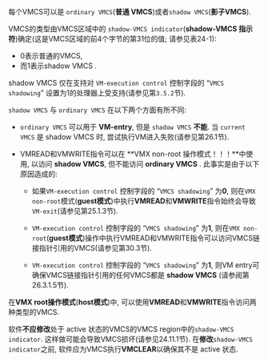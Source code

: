 
每个VMCS可以是 `ordinary VMCS`(**普通 VMCS**)或者`shadow VMCS`(**影子VMCS**).  

VMCS的类型由VMCS区域中的 `shadow-VMCS indicator`(**shadow-VMCS 指示符**)确定(这是VMCS区域的前4个字节的第31位的值; 请参见表24-1): 
* 0表示普通的VMCS, 
* 而1表示shadow VMCS .  

shadow VMCS 仅在支持对 `VM-execution control` 控制字段的 “`VMCS shadowing`” 设置为1的处理器上受支持(请参见第`3.5.2`节). 

`shadow VMCS` 与 `ordinary VMCS` 在以下两个方面有所不同: 

* `ordinary VMCS` 可以用于 **VM-entry**, 但是 `shadow VMCS` **不能**. 当 `current VMCS` 是 shadow VMCS 时, 尝试执行VM进入失败(请参见第26.1节). 

* VMREAD和VMWRITE指令可以在 **VMX non-root 操作模式！！！**中使用, 以访问 **shadow VMCS**, 但不能访问  **ordinary VMCS** . 此事实是由于以下原因造成的: 

    * 如果`VM-execution control` 控制字段的 “`VMCS shadowing`” 为**0**, 则在`VMX non-root`模式(**guest模式**)中执行**VMREAD**和**VMWRITE**指令始终会导致`VM-exit`(请参见第25.1.3节). 

    * `VM-execution control` 控制字段的 “`VMCS shadowing`” 为**1**, 则在`VMX non-root`(**guest模式**)操作中执行VMREAD和VMWRITE指令可以访问VMCS链接指针引用的VMCS(请参见第30.3节). 

    * `VM-execution control` 控制字段的 “`VMCS shadowing`” 为**1**, 则VM entry可确保VMCS链接指针引用的任何VMCS都是 **shadow VMCS** (请参阅第26.3.1.5节). 

在**VMX root操作模式**(**host模式**)中, 可以使用**VMREAD**和**VMWRITE**指令访问两种类型的VMCS. 

软件**不应修改**处于 active 状态的VMCS的VMCS region中的`shadow-VMCS indicator`. 这样做可能会导致VMCS损坏(请参见24.11.1节). 在**修改**`shadow-VMCS indicator`之前, 软件应为VMCS执行**VMCLEAR**以确保其不是 active 状态. 

